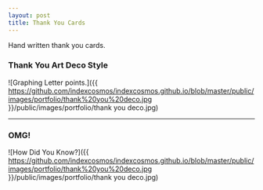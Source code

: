 ```yaml
---
layout: post
title: Thank You Cards
---
```


<div class="message">
 Hand written thank you cards.
</div>

### Thank You Art Deco Style

![Graphing Letter points.]({{ https://github.com/indexcosmos/indexcosmos.github.io/blob/master/public/images/portfolio/thank%20you%20deco.jpg }}/public/images/portfolio/thank you deco.jpg)

***

### OMG!

![How Did You Know?]({{ https://github.com/indexcosmos/indexcosmos.github.io/blob/master/public/images/portfolio/thank%20you%20deco.jpg }}/public/images/portfolio/thank you deco.jpg)